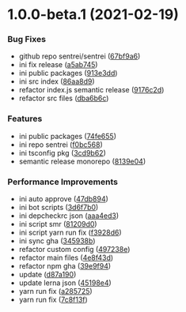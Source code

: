 # 1.0.0-beta.1 (2021-02-19)


### Bug Fixes

* github repo sentrei/sentrei ([67bf9a6](https://github.com/sentrei/sentrei/commit/67bf9a6e7c9a938567f1983426b631561e7286d1))
* ini fix release ([a5ab745](https://github.com/sentrei/sentrei/commit/a5ab7450730e305768fa66e5a838b60db2180276))
* ini public packages ([913e3dd](https://github.com/sentrei/sentrei/commit/913e3dd2432e8d3ed6b4cd019300c313620505b3))
* ini src index ([86aa8d9](https://github.com/sentrei/sentrei/commit/86aa8d9d84b609146df65af753ca2f24870fda6e))
* refactor index.js semantic release ([9176c2d](https://github.com/sentrei/sentrei/commit/9176c2dc76c1d23b552ddfa6cfb47efe2fecea35))
* refactor src files ([dba6b6c](https://github.com/sentrei/sentrei/commit/dba6b6c112ed1beff8b21ad775746b4ee0566f8a))


### Features

* ini public packages ([74fe655](https://github.com/sentrei/sentrei/commit/74fe655b534c1aa0f27463d701301fad60ebf350))
* ini repo sentrei ([f0bc568](https://github.com/sentrei/sentrei/commit/f0bc5681e00604407a2c87890bbd48921e6a2ac4))
* ini tsconfig pkg ([3cd9b62](https://github.com/sentrei/sentrei/commit/3cd9b62b56b8f8f5527678391f6cdc818b84ef5d))
* semantic release monorepo ([8139e04](https://github.com/sentrei/sentrei/commit/8139e04cb6a4f890a75752f25500244134b3bc4d))


### Performance Improvements

* ini auto approve ([47db894](https://github.com/sentrei/sentrei/commit/47db8947e58c25a3c53ed2562b50a953c24bde5d))
* ini bot scripts ([3d6f7b0](https://github.com/sentrei/sentrei/commit/3d6f7b0ed5995d14c92c605758991a674b5443e4))
* ini depcheckrc json ([aaa4ed3](https://github.com/sentrei/sentrei/commit/aaa4ed3e8824c785b10fdfd68e55160ec1cc7376))
* ini script smr ([81209d0](https://github.com/sentrei/sentrei/commit/81209d03c7578815b326c25e994c3b0b8846dd37))
* ini script yarn run fix ([f3928d6](https://github.com/sentrei/sentrei/commit/f3928d6d1ee482697bd06e1d9ab17a47358274f5))
* ini sync gha ([345938b](https://github.com/sentrei/sentrei/commit/345938bc286bdba7c3b7c71bd62373c5cc6b6ef2))
* refactor custom config ([497238e](https://github.com/sentrei/sentrei/commit/497238e425fb0fb042f078c0fcf57c5d219bf1cf))
* refactor main files ([4e8f43d](https://github.com/sentrei/sentrei/commit/4e8f43dbef81b79ce52b0813a4f247023982aa85))
* refactor npm gha ([39e9f94](https://github.com/sentrei/sentrei/commit/39e9f94ff7b7678bc0fa88631abfedcd8d4d0c86))
* update ([d87a190](https://github.com/sentrei/sentrei/commit/d87a19007098910ecd31f800de17ce2698b03ebd))
* update lerna json ([45198e4](https://github.com/sentrei/sentrei/commit/45198e43ba64a5b27dfd9f9f4dd19baa840be17a))
* yarn run fix ([a285725](https://github.com/sentrei/sentrei/commit/a2857252f9d11aa08b4c3df45dba7f48b64b3ada))
* yarn run fix ([7c8f13f](https://github.com/sentrei/sentrei/commit/7c8f13f5c39f7a6b62d82361778e051437024dee))
